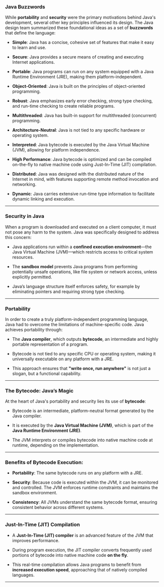 
### Java Buzzwords

While **portability** and **security** were the primary motivations behind Java's development, several other key principles influenced its design. The Java design team summarized these foundational ideas as a set of **buzzwords** that define the language:

- **Simple**: Java has a concise, cohesive set of features that make it easy to learn and use.

- **Secure**: Java provides a secure means of creating and executing Internet applications.

- **Portable**: Java programs can run on any system equipped with a Java Runtime Environment (JRE), making them platform-independent.

- **Object-Oriented**: Java is built on the principles of object-oriented programming.

- **Robust**: Java emphasizes early error checking, strong type checking, and run-time checking to create reliable programs.

- **Multithreaded**: Java has built-in support for multithreaded (concurrent) programming.

- **Architecture-Neutral**: Java is not tied to any specific hardware or operating system.

- **Interpreted**: Java bytecode is executed by the Java Virtual Machine (JVM), allowing for platform independence.

- **High Performance**: Java bytecode is optimized and can be compiled on-the-fly to native machine code using Just-In-Time (JIT) compilation.

- **Distributed**: Java was designed with the distributed nature of the Internet in mind, with features supporting remote method invocation and networking.

- **Dynamic**: Java carries extensive run-time type information to facilitate dynamic linking and execution.

---

### Security in Java

When a program is downloaded and executed on a client computer, it must not pose any harm to the system. Java was specifically designed to address this concern:

- Java applications run within a **confined execution environment**—the Java Virtual Machine (JVM)—which restricts access to critical system resources.

- The **sandbox model** prevents Java programs from performing potentially unsafe operations, like file system or network access, unless explicitly permitted.

- Java’s language structure itself enforces safety, for example by eliminating pointers and requiring strong type checking.

---

### Portability

In order to create a truly platform-independent programming language, Java had to overcome the limitations of machine-specific code. Java achieves portability through:

- The **Java compiler**, which outputs **bytecode**, an intermediate and highly portable representation of a program.

- Bytecode is not tied to any specific CPU or operating system, making it universally executable on any platform with a JRE.

- This approach ensures that **"write once, run anywhere"** is not just a slogan, but a functional capability.

---

### The Bytecode: Java’s Magic

At the heart of Java's portability and security lies its use of **bytecode**:

- Bytecode is an intermediate, platform-neutral format generated by the Java compiler.

- It is executed by the **Java Virtual Machine (JVM)**, which is part of the **Java Runtime Environment (JRE)**.

- The JVM interprets or compiles bytecode into native machine code at runtime, depending on the implementation.

___

### Benefits of Bytecode Execution:

- **Portability**: The same bytecode runs on any platform with a JRE.

- **Security**: Because code is executed within the JVM, it can be monitored and controlled. The JVM enforces runtime constraints and maintains the sandbox environment.

- **Consistency**: All JVMs understand the same bytecode format, ensuring consistent behavior across different systems.

---

### Just-In-Time (JIT) Compilation

- A **Just-In-Time (JIT) compiler** is an advanced feature of the JVM that improves performance.

- During program execution, the JIT compiler converts frequently used portions of bytecode into native machine code **on the fly**.

- This real-time compilation allows Java programs to benefit from **increased execution speed**, approaching that of natively compiled languages.


---


